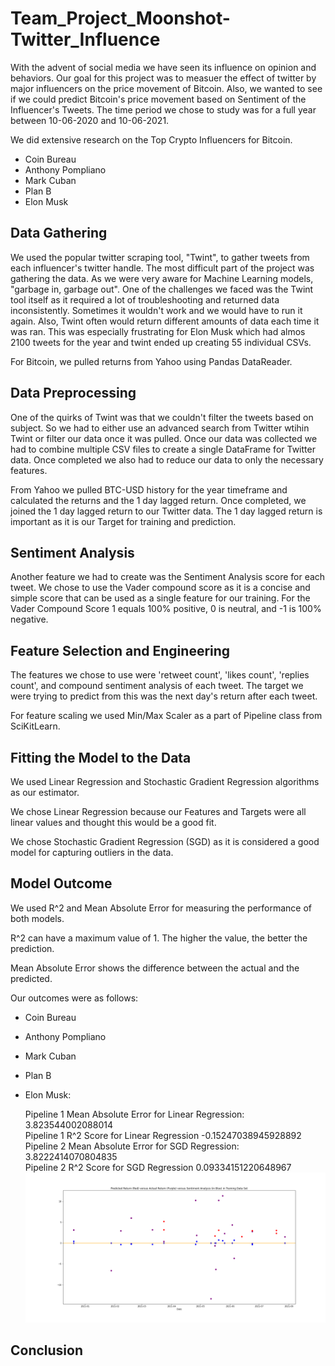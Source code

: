 # Team_Project_Moonshot-Twitter_Influence

<p> With the advent of social media we have seen its influence on opinion and behaviors.  Our goal for this project was to measuer the effect of twitter by major influencers on the price movement of Bitcoin.  Also, we wanted to see if we could predict Bitcoin's price movement based on Sentiment of the Influencer's Tweets.  The time period we chose to study was for a full year between 10-06-2020 and 10-06-2021.</p>
<p>We did extensive research on the Top Crypto Influencers for Bitcoin.</p>
<ul>
    <li>Coin Bureau</li>
    <li>Anthony Pompliano</li>
    <li>Mark Cuban</li>
    <li>Plan B</li>
    <li>Elon Musk</li>
</ul>
<h2>Data Gathering</h2>
<p>We used the popular twitter scraping tool, "Twint", to gather tweets from each influencer's twitter handle.  The most difficult part of the project was gathering the data.  As we were very aware for Machine Learning models, "garbage in, garbage out".  One of the challenges we faced was the Twint tool itself as it required a lot of troubleshooting and returned data inconsistently.  Sometimes it wouldn't work and we would have to run it again.  Also, Twint often would return different amounts of data each time it was ran.  This was especially frustrating for Elon Musk which had almos 2100 tweets for the year and twint ended up creating 55 individual CSVs.</p>
<p>For Bitcoin, we pulled returns from Yahoo using Pandas DataReader.</p>

<h2>Data Preprocessing</h2>
<p>One of the quirks of Twint was that we couldn't filter the tweets based on subject.  So we had to either use an advanced search from Twitter wtihin Twint or filter our data once it was pulled.  Once our data was collected we had to combine multiple CSV files to create a single DataFrame for Twitter data.  Once completed we also had to reduce our data to only the necessary features.</p>
<p>From Yahoo we pulled BTC-USD history for the year timeframe and calculated the returns and the 1 day lagged return.  Once completed, we joined the 1 day lagged return to our Twitter data.  The 1 day lagged return is important as it is our Target for training and prediction.</p>

<h2>Sentiment Analysis</h2>
<p>Another feature we had to create was the Sentiment Analysis score for each tweet.  We chose to use the Vader compound score as it is a concise and simple score that can be used as a single feature for our training.  For the Vader Compound Score 1 equals 100% positive, 0 is neutral, and -1 is 100% negative.</p>


<h2>Feature Selection and Engineering</h2>
<p>The features we chose to use were 'retweet count', 'likes count', 'replies count', and compound sentiment analysis of each tweet.  The target we were trying to predict from this was the next day's return after each tweet.</p>
<p>For feature scaling we used Min/Max Scaler as a part of Pipeline class from SciKitLearn.</p>


<h2>Fitting the Model to the Data</h2>
<p>We used Linear Regression and Stochastic Gradient Regression algorithms as our estimator.</p>
<p>We chose Linear Regression because our Features and Targets were all linear values and thought this would be a good fit.</p>
<p>We chose Stochastic Gradient Regression (SGD) as it is considered a good model for capturing outliers in the data.</p>

<h2>Model Outcome</h2>
<p>We used R^2 and Mean Absolute Error for measuring the performance of both models.</p>
<p>R^2 can have a maximum value of 1. The higher the value, the better the prediction.</p>
<p>Mean Absolute Error shows the difference between the actual and the predicted.</p>
<p>Our outcomes were as follows:</p>
<ul>
    <li>Coin Bureau</li>
        <p></p>
    <li>Anthony Pompliano</li>
        <p></p>
    <li>Mark Cuban</li>
        <p></p>
    <li>Plan B</li>
        <p></p>
    <li>Elon Musk: 
        <p>
            Pipeline 1 Mean Absolute Error for Linear Regression:  3.823544002088014<br>
            Pipeline 1 R^2 Score for Linear Regression -0.15247038945928892<br>
            Pipeline 2 Mean Absolute Error for SGD Regression:  3.8222414070804835<br>
            Pipeline 2 R^2 Score for SGD Regression 0.09334151220648967<br>
            <img src="Musk_Tweet_BTC_returns.png" alt="BTC returns versus Elon Musks Sentiment">
        </p>
    </li>
</ul>


<h2>Conclusion</h2>
<p></p>